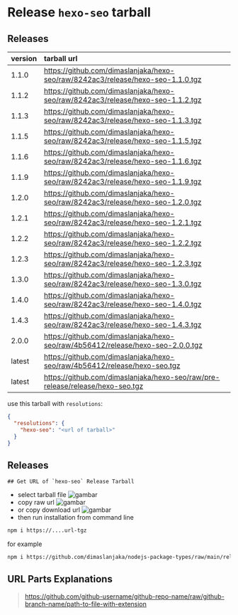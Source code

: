 # Release `hexo-seo` tarball
## Releases
| version | tarball url |
| :--- | :--- |
| 1.1.0 | https://github.com/dimaslanjaka/hexo-seo/raw/8242ac3/release/hexo-seo-1.1.0.tgz |
| 1.1.2 | https://github.com/dimaslanjaka/hexo-seo/raw/8242ac3/release/hexo-seo-1.1.2.tgz |
| 1.1.3 | https://github.com/dimaslanjaka/hexo-seo/raw/8242ac3/release/hexo-seo-1.1.3.tgz |
| 1.1.5 | https://github.com/dimaslanjaka/hexo-seo/raw/8242ac3/release/hexo-seo-1.1.5.tgz |
| 1.1.6 | https://github.com/dimaslanjaka/hexo-seo/raw/8242ac3/release/hexo-seo-1.1.6.tgz |
| 1.1.9 | https://github.com/dimaslanjaka/hexo-seo/raw/8242ac3/release/hexo-seo-1.1.9.tgz |
| 1.2.0 | https://github.com/dimaslanjaka/hexo-seo/raw/8242ac3/release/hexo-seo-1.2.0.tgz |
| 1.2.1 | https://github.com/dimaslanjaka/hexo-seo/raw/8242ac3/release/hexo-seo-1.2.1.tgz |
| 1.2.2 | https://github.com/dimaslanjaka/hexo-seo/raw/8242ac3/release/hexo-seo-1.2.2.tgz |
| 1.2.3 | https://github.com/dimaslanjaka/hexo-seo/raw/8242ac3/release/hexo-seo-1.2.3.tgz |
| 1.3.0 | https://github.com/dimaslanjaka/hexo-seo/raw/8242ac3/release/hexo-seo-1.3.0.tgz |
| 1.4.0 | https://github.com/dimaslanjaka/hexo-seo/raw/8242ac3/release/hexo-seo-1.4.0.tgz |
| 1.4.3 | https://github.com/dimaslanjaka/hexo-seo/raw/8242ac3/release/hexo-seo-1.4.3.tgz |
| 2.0.0 | https://github.com/dimaslanjaka/hexo-seo/raw/4b56412/release/hexo-seo-2.0.0.tgz |
| latest | https://github.com/dimaslanjaka/hexo-seo/raw/4b56412/release/hexo-seo.tgz |
| latest | https://github.com/dimaslanjaka/hexo-seo/raw/pre-release/release/hexo-seo.tgz |

use this tarball with `resolutions`:
```json
{
  "resolutions": {
    "hexo-seo": "<url of tarball>"
  }
}
```

## Releases

    ## Get URL of `hexo-seo` Release Tarball
- select tarball file
![gambar](https://user-images.githubusercontent.com/12471057/203216375-8af4b5d9-00c2-40fb-8d3d-d220beaabd46.png)
- copy raw url
![gambar](https://user-images.githubusercontent.com/12471057/203216508-7590cbb9-a1ce-47d6-96ca-8d82149f0762.png)
- or copy download url
![gambar](https://user-images.githubusercontent.com/12471057/203216541-3807d2c3-5213-49f3-b93d-c626dbae3b2e.png)
- then run installation from command line
```bash
npm i https://....url-tgz
```
for example
```bash
npm i https://github.com/dimaslanjaka/nodejs-package-types/raw/main/release/nodejs-package-types.tgz
```

## URL Parts Explanations
> https://github.com/github-username/github-repo-name/raw/github-branch-name/path-to-file-with-extension